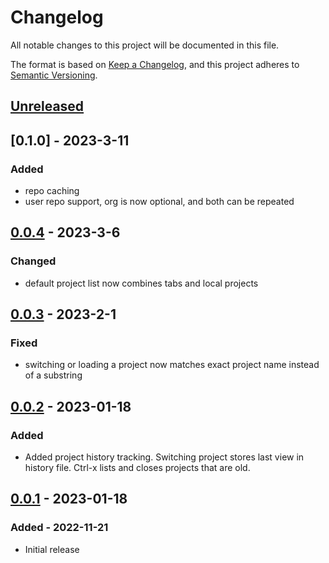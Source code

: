 # Changelog

All notable changes to this project will be documented in this file.

The format is based on [Keep a Changelog](https://keepachangelog.com/en/1.0.0/),
and this project adheres to [Semantic Versioning](https://semver.org/spec/v2.0.0.html).

## [Unreleased]

## [0.1.0] - 2023-3-11

### Added

- repo caching
- user repo support, org is now optional, and both can be repeated

## [0.0.4] - 2023-3-6

### Changed

- default project list now combines tabs and local projects

## [0.0.3] - 2023-2-1

### Fixed

- switching or loading a project now matches exact project name instead of a substring

## [0.0.2] - 2023-01-18

### Added

- Added project history tracking. Switching project stores last view in history file. Ctrl-x lists
  and closes projects that are old.

## [0.0.1] - 2023-01-18

### Added - 2022-11-21

- Initial release

[unreleased]: https://github.com/taylorzr/meow/compare/v0.1.0...HEAD
[unreleased]: https://github.com/taylorzr/meow/compare/v0.0.4...v0.1.0
[0.0.4]: https://github.com/taylorzr/meow/compare/v0.0.3...v0.0.4
[0.0.3]: https://github.com/taylorzr/meow/releases/tag/v0.0.2..v0.0.3
[0.0.2]: https://github.com/taylorzr/meow/releases/tag/v0.0.1..v0.0.2
[0.0.1]: https://github.com/taylorzr/meow/releases/tag/v0.0.1
